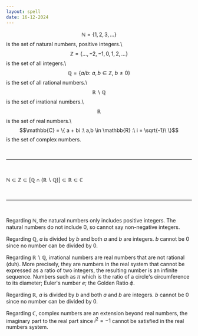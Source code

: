 ```yaml
---
layout: spell
date: 16-12-2024
---
```


$$\mathbb{N} = \{1,2,3,\ldots\}$$ is the set of natural numbers, positive integers.\\
<br>
$$\mathbb{Z} = \{\ldots,-2,-1,0,1,2,\ldots\}$$ is the set of all integers.\\
<br>
$$\mathbb{Q} = \{ a/b :\ a,b \in \mathbb{Z},\ b\ne 0\}$$ is the set of all rational numbers.\\
<br>
$$\mathbb{R}\backslash \mathbb{Q}$$ is the set of irrational numbers.\\
<br>
$$\mathbb{R}$$ is the set of real numbers.\\
<br>
$$\mathbb{C} = \{ a + bi :\ a,b \in \mathbb{R} :\ i = \sqrt{-1}\ \}$$ is the set of complex numbers.

<br>

---

<br>

$\mathbb{N} \subset \mathbb{Z} \subset [\mathbb{Q} \cap (\mathbb{R}\backslash \mathbb{Q})] \subset \mathbb{R} \subset \mathbb{C}$

<br>

---

<br>

Regarding $\mathbb{N}$, the natural numbers only includes positive integers. The natural numbers do not include 0, so cannot say non-negative integers.

Regarding $\mathbb{Q}$, $a$ is divided by $b$ and both $a$ and $b$ are integers. $b$ cannot be 0 since no number can be divided by 0.

Regarding $\mathbb{R}\backslash \mathbb{Q}$, irrational numbers are real numbers that are not rational (duh).  More precisely, they are numbers in the real system that cannot be expressed as a ratio of two integers, the resulting number is an infinite sequence.  Numbers such as $\pi$ which is the ratio of a circle's circumference to its diameter; Euler's number $e$; the Golden Ratio $\phi$.

Regarding $\mathbb{R}$, $a$ is divided by $b$ and both $a$ and $b$ are integers. $b$ cannot be 0 since no number can be divided by 0.

Regarding $\mathbb{C}$, complex numbers are an extension beyond real numbers, the imaginary part to the real part since $i^{2} = -1$ cannot be satisfied in the real numbers system.